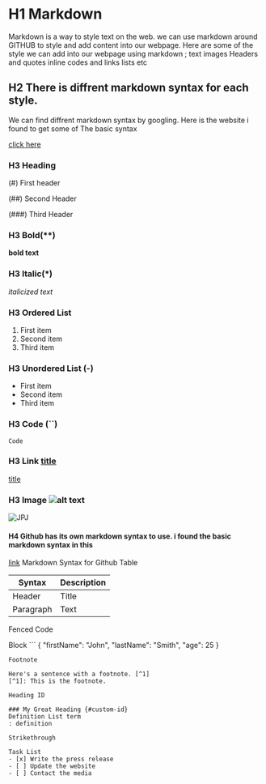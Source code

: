 # H1 Markdown
  Markdown is a way to style text on the web. we can use markdown around GITHUB to style and add content into our webpage.
Here are some of the style we can add into our webpage using markdown ;
text
images
Headers and quotes
inline codes and links 
lists etc
## H2 There is diffrent markdown syntax for each style.
We can find diffrent markdown syntax by googling. Here is the website i found to get some of The basic syntax 

[click here](https://www.markdownguide.org/cheat-sheet/)

 ### H3  Heading
 
(#) First header

(##) Second Header 

(###) Third Header


### H3 Bold(**)
**bold text**

### H3 Italic(*)
*italicized text*

### H3 Ordered List
1. First item
2. Second item
3. Third item

### H3 Unordered List (-)
- First item
- Second item
- Third item

### H3 Code (``)
`Code`

### H3 Link [title](https://www.example.com)

[title](https://www.example.com)

### H3 Image ![alt text](image.jpg)

![JPJ](https://upload.wikimedia.org/wikipedia/commons/b/b4/JPEG_example_JPG_RIP_100.jpg)

   #### H4 Github has its own markdown syntax to use. i found the basic markdown syntax in this 
   
[link](https://linuxhint.om/github_markdown_cheatsheet/)
       Markdown Syntax for Github
Table

| Syntax | Description |
| ----------- | ----------- |
| Header | Title |
| Paragraph | Text |

Fenced Code 

Block	```
{
  "firstName": "John",
  "lastName": "Smith",
  "age": 25
}
```
Footnote

Here's a sentence with a footnote. [^1]
[^1]: This is the footnote.

Heading ID

### My Great Heading {#custom-id}
Definition List	term
: definition

Strikethrough

Task List
- [x] Write the press release
- [ ] Update the website
- [ ] Contact the media



 



